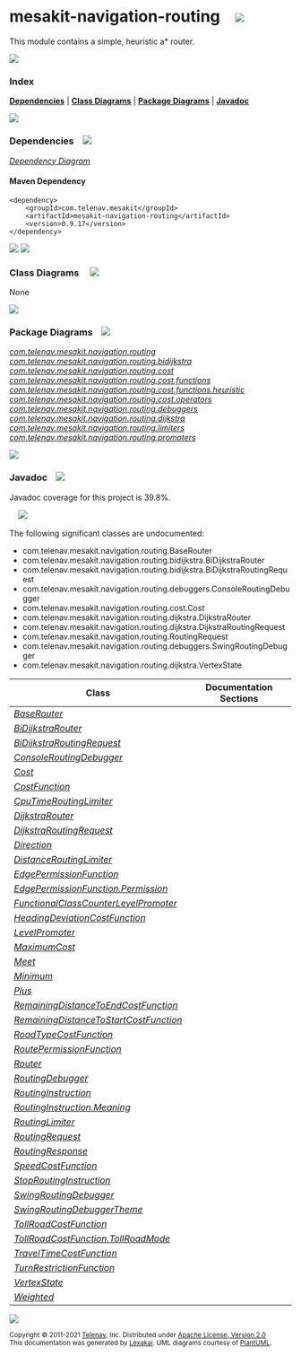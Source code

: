 [//]: # (start-user-text)



[//]: # (end-user-text)

# mesakit-navigation-routing &nbsp;&nbsp; <img src="https://telenav.github.io/telenav-assets/images/icons/branch-32.png" srcset="https://telenav.github.io/telenav-assets/images/icons/branch-32-2x.png 2x"/>

This module contains a simple, heuristic a* router.

<img src="https://telenav.github.io/telenav-assets/images/separators/horizontal-line-512.png" srcset="https://telenav.github.io/telenav-assets/images/separators/horizontal-line-512-2x.png 2x"/>

### Index



[**Dependencies**](#dependencies) | [**Class Diagrams**](#class-diagrams) | [**Package Diagrams**](#package-diagrams) | [**Javadoc**](#javadoc)

<img src="https://telenav.github.io/telenav-assets/images/separators/horizontal-line-512.png" srcset="https://telenav.github.io/telenav-assets/images/separators/horizontal-line-512-2x.png 2x"/>

### Dependencies <a name="dependencies"></a> &nbsp;&nbsp; <img src="https://telenav.github.io/telenav-assets/images/icons/dependencies-32.png" srcset="https://telenav.github.io/telenav-assets/images/icons/dependencies-32-2x.png 2x"/>

[*Dependency Diagram*](https://www.mesakit.org/0.9.17/lexakai/mesakit/mesakit-navigation/routing/documentation/diagrams/dependencies.svg)

#### Maven Dependency

    <dependency>
        <groupId>com.telenav.mesakit</groupId>
        <artifactId>mesakit-navigation-routing</artifactId>
        <version>0.9.17</version>
    </dependency>

<img src="https://telenav.github.io/telenav-assets/images/separators/horizontal-line-128.png" srcset="https://telenav.github.io/telenav-assets/images/separators/horizontal-line-128-2x.png 2x"/>

[//]: # (start-user-text)



[//]: # (end-user-text)

<img src="https://telenav.github.io/telenav-assets/images/separators/horizontal-line-128.png" srcset="https://telenav.github.io/telenav-assets/images/separators/horizontal-line-128-2x.png 2x"/>

### Class Diagrams <a name="class-diagrams"></a> &nbsp; &nbsp; <img src="https://telenav.github.io/telenav-assets/images/icons/diagram-40.png" srcset="https://telenav.github.io/telenav-assets/images/icons/diagram-40-2x.png 2x"/>

None

<img src="https://telenav.github.io/telenav-assets/images/separators/horizontal-line-128.png" srcset="https://telenav.github.io/telenav-assets/images/separators/horizontal-line-128-2x.png 2x"/>

### Package Diagrams <a name="package-diagrams"></a> &nbsp;&nbsp; <img src="https://telenav.github.io/telenav-assets/images/icons/box-24.png" srcset="https://telenav.github.io/telenav-assets/images/icons/box-24-2x.png 2x"/>

[*com.telenav.mesakit.navigation.routing*](https://www.mesakit.org/0.9.17/lexakai/mesakit/mesakit-navigation/routing/documentation/diagrams/com.telenav.mesakit.navigation.routing.svg)  
[*com.telenav.mesakit.navigation.routing.bidijkstra*](https://www.mesakit.org/0.9.17/lexakai/mesakit/mesakit-navigation/routing/documentation/diagrams/com.telenav.mesakit.navigation.routing.bidijkstra.svg)  
[*com.telenav.mesakit.navigation.routing.cost*](https://www.mesakit.org/0.9.17/lexakai/mesakit/mesakit-navigation/routing/documentation/diagrams/com.telenav.mesakit.navigation.routing.cost.svg)  
[*com.telenav.mesakit.navigation.routing.cost.functions*](https://www.mesakit.org/0.9.17/lexakai/mesakit/mesakit-navigation/routing/documentation/diagrams/com.telenav.mesakit.navigation.routing.cost.functions.svg)  
[*com.telenav.mesakit.navigation.routing.cost.functions.heuristic*](https://www.mesakit.org/0.9.17/lexakai/mesakit/mesakit-navigation/routing/documentation/diagrams/com.telenav.mesakit.navigation.routing.cost.functions.heuristic.svg)  
[*com.telenav.mesakit.navigation.routing.cost.operators*](https://www.mesakit.org/0.9.17/lexakai/mesakit/mesakit-navigation/routing/documentation/diagrams/com.telenav.mesakit.navigation.routing.cost.operators.svg)  
[*com.telenav.mesakit.navigation.routing.debuggers*](https://www.mesakit.org/0.9.17/lexakai/mesakit/mesakit-navigation/routing/documentation/diagrams/com.telenav.mesakit.navigation.routing.debuggers.svg)  
[*com.telenav.mesakit.navigation.routing.dijkstra*](https://www.mesakit.org/0.9.17/lexakai/mesakit/mesakit-navigation/routing/documentation/diagrams/com.telenav.mesakit.navigation.routing.dijkstra.svg)  
[*com.telenav.mesakit.navigation.routing.limiters*](https://www.mesakit.org/0.9.17/lexakai/mesakit/mesakit-navigation/routing/documentation/diagrams/com.telenav.mesakit.navigation.routing.limiters.svg)  
[*com.telenav.mesakit.navigation.routing.promoters*](https://www.mesakit.org/0.9.17/lexakai/mesakit/mesakit-navigation/routing/documentation/diagrams/com.telenav.mesakit.navigation.routing.promoters.svg)

<img src="https://telenav.github.io/telenav-assets/images/separators/horizontal-line-128.png" srcset="https://telenav.github.io/telenav-assets/images/separators/horizontal-line-128-2x.png 2x"/>

### Javadoc <a name="javadoc"></a> &nbsp;&nbsp; <img src="https://telenav.github.io/telenav-assets/images/icons/books-24.png" srcset="https://telenav.github.io/telenav-assets/images/icons/books-24-2x.png 2x"/>

Javadoc coverage for this project is 39.8%.  
  
&nbsp; &nbsp; <img src="https://telenav.github.io/telenav-assets/images/meters/meter-40-96.png" srcset="https://telenav.github.io/telenav-assets/images/meters/meter-40-96-2x.png 2x"/>


The following significant classes are undocumented:  

- com.telenav.mesakit.navigation.routing.BaseRouter  
- com.telenav.mesakit.navigation.routing.bidijkstra.BiDijkstraRouter  
- com.telenav.mesakit.navigation.routing.bidijkstra.BiDijkstraRoutingRequest  
- com.telenav.mesakit.navigation.routing.debuggers.ConsoleRoutingDebugger  
- com.telenav.mesakit.navigation.routing.cost.Cost  
- com.telenav.mesakit.navigation.routing.dijkstra.DijkstraRouter  
- com.telenav.mesakit.navigation.routing.dijkstra.DijkstraRoutingRequest  
- com.telenav.mesakit.navigation.routing.RoutingRequest  
- com.telenav.mesakit.navigation.routing.debuggers.SwingRoutingDebugger  
- com.telenav.mesakit.navigation.routing.dijkstra.VertexState

| Class | Documentation Sections |
|---|---|
| [*BaseRouter*](https://www.mesakit.org/0.9.17/javadoc/mesakit/mesakit.navigation.routing//////////////////////////////////////////////////.html) |  |  
| [*BiDijkstraRouter*](https://www.mesakit.org/0.9.17/javadoc/mesakit/mesakit.navigation.routing///////////////////////////////////////////////////////////////////.html) |  |  
| [*BiDijkstraRoutingRequest*](https://www.mesakit.org/0.9.17/javadoc/mesakit/mesakit.navigation.routing///////////////////////////////////////////////////////////////////////////.html) |  |  
| [*ConsoleRoutingDebugger*](https://www.mesakit.org/0.9.17/javadoc/mesakit/mesakit.navigation.routing////////////////////////////////////////////////////////////////////////.html) |  |  
| [*Cost*](https://www.mesakit.org/0.9.17/javadoc/mesakit/mesakit.navigation.routing/////////////////////////////////////////////////.html) |  |  
| [*CostFunction*](https://www.mesakit.org/0.9.17/javadoc/mesakit/mesakit.navigation.routing/////////////////////////////////////////////////////////.html) |  |  
| [*CpuTimeRoutingLimiter*](https://www.mesakit.org/0.9.17/javadoc/mesakit/mesakit.navigation.routing//////////////////////////////////////////////////////////////////////.html) |  |  
| [*DijkstraRouter*](https://www.mesakit.org/0.9.17/javadoc/mesakit/mesakit.navigation.routing///////////////////////////////////////////////////////////////.html) |  |  
| [*DijkstraRoutingRequest*](https://www.mesakit.org/0.9.17/javadoc/mesakit/mesakit.navigation.routing///////////////////////////////////////////////////////////////////////.html) |  |  
| [*Direction*](https://www.mesakit.org/0.9.17/javadoc/mesakit/mesakit.navigation.routing//////////////////////////////////////////////////////////.html) |  |  
| [*DistanceRoutingLimiter*](https://www.mesakit.org/0.9.17/javadoc/mesakit/mesakit.navigation.routing///////////////////////////////////////////////////////////////////////.html) |  |  
| [*EdgePermissionFunction*](https://www.mesakit.org/0.9.17/javadoc/mesakit/mesakit.navigation.routing///////////////////////////////////////////////////////////////////.html) |  |  
| [*EdgePermissionFunction.Permission*](https://www.mesakit.org/0.9.17/javadoc/mesakit/mesakit.navigation.routing//////////////////////////////////////////////////////////////////////////////.html) |  |  
| [*FunctionalClassCounterLevelPromoter*](https://www.mesakit.org/0.9.17/javadoc/mesakit/mesakit.navigation.routing/////////////////////////////////////////////////////////////////////////////////////.html) |  |  
| [*HeadingDeviationCostFunction*](https://www.mesakit.org/0.9.17/javadoc/mesakit/mesakit.navigation.routing/////////////////////////////////////////////////////////////////////////////////////////////.html) |  |  
| [*LevelPromoter*](https://www.mesakit.org/0.9.17/javadoc/mesakit/mesakit.navigation.routing/////////////////////////////////////////////////////.html) |  |  
| [*MaximumCost*](https://www.mesakit.org/0.9.17/javadoc/mesakit/mesakit.navigation.routing//////////////////////////////////////////////////////////////////.html) |  |  
| [*Meet*](https://www.mesakit.org/0.9.17/javadoc/mesakit/mesakit.navigation.routing/////////////////////////////////////////////////////.html) |  |  
| [*Minimum*](https://www.mesakit.org/0.9.17/javadoc/mesakit/mesakit.navigation.routing//////////////////////////////////////////////////////////////.html) |  |  
| [*Plus*](https://www.mesakit.org/0.9.17/javadoc/mesakit/mesakit.navigation.routing///////////////////////////////////////////////////////////.html) |  |  
| [*RemainingDistanceToEndCostFunction*](https://www.mesakit.org/0.9.17/javadoc/mesakit/mesakit.navigation.routing///////////////////////////////////////////////////////////////////////////////////////////////////.html) |  |  
| [*RemainingDistanceToStartCostFunction*](https://www.mesakit.org/0.9.17/javadoc/mesakit/mesakit.navigation.routing/////////////////////////////////////////////////////////////////////////////////////////////////////.html) |  |  
| [*RoadTypeCostFunction*](https://www.mesakit.org/0.9.17/javadoc/mesakit/mesakit.navigation.routing/////////////////////////////////////////////////////////////////////////////////////.html) |  |  
| [*RoutePermissionFunction*](https://www.mesakit.org/0.9.17/javadoc/mesakit/mesakit.navigation.routing////////////////////////////////////////////////////////////////////.html) |  |  
| [*Router*](https://www.mesakit.org/0.9.17/javadoc/mesakit/mesakit.navigation.routing//////////////////////////////////////////////.html) |  |  
| [*RoutingDebugger*](https://www.mesakit.org/0.9.17/javadoc/mesakit/mesakit.navigation.routing///////////////////////////////////////////////////////.html) |  |  
| [*RoutingInstruction*](https://www.mesakit.org/0.9.17/javadoc/mesakit/mesakit.navigation.routing//////////////////////////////////////////////////////////.html) |  |  
| [*RoutingInstruction.Meaning*](https://www.mesakit.org/0.9.17/javadoc/mesakit/mesakit.navigation.routing//////////////////////////////////////////////////////////////////.html) |  |  
| [*RoutingLimiter*](https://www.mesakit.org/0.9.17/javadoc/mesakit/mesakit.navigation.routing//////////////////////////////////////////////////////.html) |  |  
| [*RoutingRequest*](https://www.mesakit.org/0.9.17/javadoc/mesakit/mesakit.navigation.routing//////////////////////////////////////////////////////.html) |  |  
| [*RoutingResponse*](https://www.mesakit.org/0.9.17/javadoc/mesakit/mesakit.navigation.routing///////////////////////////////////////////////////////.html) |  |  
| [*SpeedCostFunction*](https://www.mesakit.org/0.9.17/javadoc/mesakit/mesakit.navigation.routing//////////////////////////////////////////////////////////////////////////////////.html) |  |  
| [*StopRoutingInstruction*](https://www.mesakit.org/0.9.17/javadoc/mesakit/mesakit.navigation.routing//////////////////////////////////////////////////////////////.html) |  |  
| [*SwingRoutingDebugger*](https://www.mesakit.org/0.9.17/javadoc/mesakit/mesakit.navigation.routing//////////////////////////////////////////////////////////////////////.html) |  |  
| [*SwingRoutingDebuggerTheme*](https://www.mesakit.org/0.9.17/javadoc/mesakit/mesakit.navigation.routing///////////////////////////////////////////////////////////////////////////.html) |  |  
| [*TollRoadCostFunction*](https://www.mesakit.org/0.9.17/javadoc/mesakit/mesakit.navigation.routing///////////////////////////////////////////////////////////////////////////.html) |  |  
| [*TollRoadCostFunction.TollRoadMode*](https://www.mesakit.org/0.9.17/javadoc/mesakit/mesakit.navigation.routing////////////////////////////////////////////////////////////////////////////////////////.html) |  |  
| [*TravelTimeCostFunction*](https://www.mesakit.org/0.9.17/javadoc/mesakit/mesakit.navigation.routing/////////////////////////////////////////////////////////////////////////////.html) |  |  
| [*TurnRestrictionFunction*](https://www.mesakit.org/0.9.17/javadoc/mesakit/mesakit.navigation.routing//////////////////////////////////////////////////////////////////////////////.html) |  |  
| [*VertexState*](https://www.mesakit.org/0.9.17/javadoc/mesakit/mesakit.navigation.routing////////////////////////////////////////////////////////////.html) |  |  
| [*Weighted*](https://www.mesakit.org/0.9.17/javadoc/mesakit/mesakit.navigation.routing///////////////////////////////////////////////////////////////.html) |  |  

[//]: # (start-user-text)



[//]: # (end-user-text)

<img src="https://telenav.github.io/telenav-assets/images/separators/horizontal-line-512.png" srcset="https://telenav.github.io/telenav-assets/images/separators/horizontal-line-512-2x.png 2x"/>

<sub>Copyright &#169; 2011-2021 [Telenav](https://telenav.com), Inc. Distributed under [Apache License, Version 2.0](LICENSE)</sub>  
<sub>This documentation was generated by [Lexakai](https://lexakai.org). UML diagrams courtesy of [PlantUML](https://plantuml.com).</sub>
